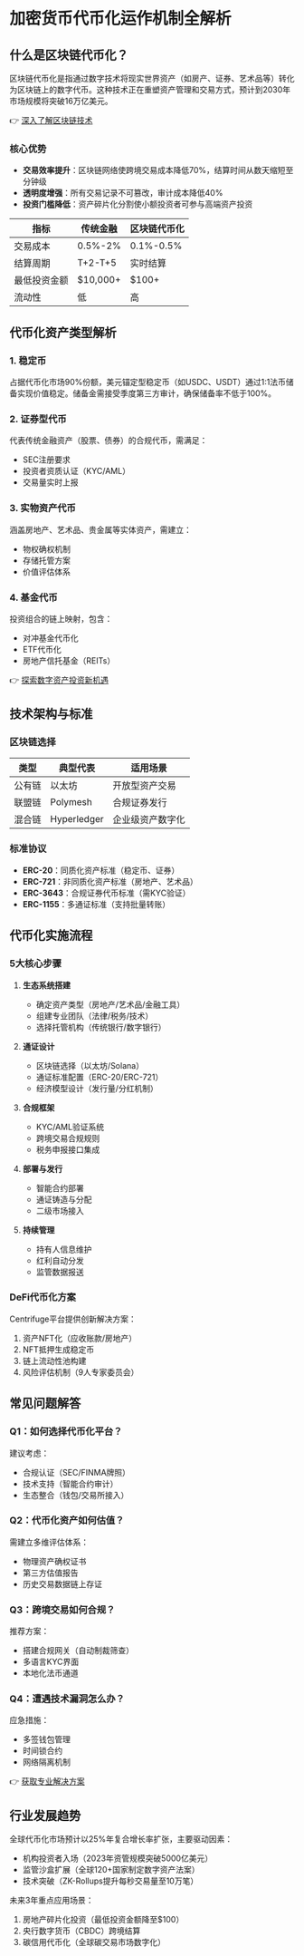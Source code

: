 # 加密货币代币化运作机制全解析

## 什么是区块链代币化？

区块链代币化是指通过数字技术将现实世界资产（如房产、证券、艺术品等）转化为区块链上的数字代币。这种技术正在重塑资产管理和交易方式，预计到2030年市场规模将突破16万亿美元。

👉 [深入了解区块链技术](https://bit.ly/okx_welcome)

### 核心优势
- **交易效率提升**：区块链网络使跨境交易成本降低70%，结算时间从数天缩短至分钟级
- **透明度增强**：所有交易记录不可篡改，审计成本降低40%
- **投资门槛降低**：资产碎片化分割使小额投资者可参与高端资产投资

| 指标         | 传统金融      | 区块链代币化    |
|--------------|-------------|----------------|
| 交易成本     | 0.5%-2%     | 0.1%-0.5%      |
| 结算周期     | T+2-T+5     | 实时结算       |
| 最低投资金额 | $10,000+    | $100+          |
| 流动性       | 低          | 高             |

## 代币化资产类型解析

### 1. 稳定币
占据代币化市场90%份额，美元锚定型稳定币（如USDC、USDT）通过1:1法币储备实现价值稳定。储备金需接受季度第三方审计，确保储备率不低于100%。

### 2. 证券型代币
代表传统金融资产（股票、债券）的合规代币，需满足：
- SEC注册要求
- 投资者资质认证（KYC/AML）
- 交易量实时上报

### 3. 实物资产代币
涵盖房地产、艺术品、贵金属等实体资产，需建立：
- 物权确权机制
- 存储托管方案
- 价值评估体系

### 4. 基金代币
投资组合的链上映射，包含：
- 对冲基金代币化
- ETF代币化
- 房地产信托基金（REITs）

👉 [探索数字资产投资新机遇](https://bit.ly/okx_welcome)

## 技术架构与标准

### 区块链选择
| 类型          | 典型代表    | 适用场景               |
|---------------|------------|-----------------------|
| 公有链        | 以太坊     | 开放型资产交易         |
| 联盟链        | Polymesh   | 合规证券发行           |
| 混合链        | Hyperledger| 企业级资产数字化       |

### 标准协议
- **ERC-20**：同质化资产标准（稳定币、证券）
- **ERC-721**：非同质化资产标准（房地产、艺术品）
- **ERC-3643**：合规证券代币标准（需KYC验证）
- **ERC-1155**：多通证标准（支持批量转账）

## 代币化实施流程

### 5大核心步骤
1. **生态系统搭建**
   - 确定资产类型（房地产/艺术品/金融工具）
   - 组建专业团队（法律/税务/技术）
   - 选择托管机构（传统银行/数字银行）

2. **通证设计**
   - 区块链选择（以太坊/Solana）
   - 通证标准配置（ERC-20/ERC-721）
   - 经济模型设计（发行量/分红机制）

3. **合规框架**
   - KYC/AML验证系统
   - 跨境交易合规规则
   - 税务申报接口集成

4. **部署与发行**
   - 智能合约部署
   - 通证铸造与分配
   - 二级市场接入

5. **持续管理**
   - 持有人信息维护
   - 红利自动分发
   - 监管数据报送

### DeFi代币化方案
Centrifuge平台提供创新解决方案：
1. 资产NFT化（应收账款/房地产）
2. NFT抵押生成稳定币
3. 链上流动性池构建
4. 风险评估机制（9人专家委员会）

## 常见问题解答

### Q1：如何选择代币化平台？
建议考虑：
- 合规认证（SEC/FINMA牌照）
- 技术支持（智能合约审计）
- 生态整合（钱包/交易所接入）

### Q2：代币化资产如何估值？
需建立多维评估体系：
- 物理资产确权证书
- 第三方估值报告
- 历史交易数据链上存证

### Q3：跨境交易如何合规？
推荐方案：
- 搭建合规网关（自动制裁筛查）
- 多语言KYC界面
- 本地化法币通道

### Q4：遭遇技术漏洞怎么办？
应急措施：
- 多签钱包管理
- 时间锁合约
- 网络隔离机制

👉 [获取专业解决方案](https://bit.ly/okx_welcome)

## 行业发展趋势

全球代币化市场预计以25%年复合增长率扩张，主要驱动因素：
- 机构投资者入场（2023年资管规模突破5000亿美元）
- 监管沙盒扩展（全球120+国家制定数字资产法案）
- 技术突破（ZK-Rollups提升每秒交易量至10万笔）

未来3年重点应用场景：
1. 房地产碎片化投资（最低投资金额降至$100）
2. 央行数字货币（CBDC）跨境结算
3. 碳信用代币化（全球碳交易市场数字化）
